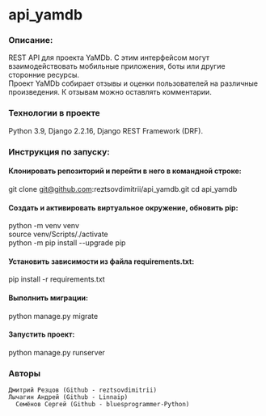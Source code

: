 # api_yamdb


### Описание: 
  REST API для проекта YaMDb. С этим интерфейсом могут взаимодействовать мобильные приложения, боты или другие сторонние ресурсы.  
  Проект YaMDb собирает отзывы и оценки пользователей на различные произведения. К отзывам можно оставлять комментарии. 

### Технологии в проекте
  Python 3.9, Django 2.2.16, Django REST Framework (DRF).
  

### Инструкция по запуску:

#### Клонировать репозиторий и перейти в него в командной строке:
git clone git@github.com:reztsovdimitrii/api_yamdb.git 
cd api_yamdb

#### Cоздать и активировать виртуальное окружение, обновить pip:
python -m venv venv  
source venv/Scripts/./activate  
python -m pip install --upgrade pip  

#### Установить зависимости из файла requirements.txt:
pip install -r requirements.txt

#### Выполнить миграции:
python manage.py migrate

#### Запустить проект:
python manage.py runserver

### Авторы
    Дмитрий Резцов (Github - reztsovdimitrii)
    Лычагин Андрей (Github - Linnaip)
	  Семёнов Сергей (Github - bluesprogrammer-Python)
